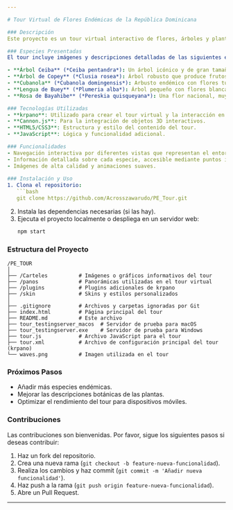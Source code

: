 ```yaml
---

# Tour Virtual de Flores Endémicas de la República Dominicana

### Descripción
Este proyecto es un tour virtual interactivo de flores, árboles y plantas endémicas de la República Dominicana, desarrollado utilizando **krpano**. El objetivo es educar e informar a los usuarios sobre la biodiversidad de la flora del país mediante un recorrido inmersivo y visualmente atractivo.

### Especies Presentadas
El tour incluye imágenes y descripciones detalladas de las siguientes especies:

- **Árbol Ceiba** (*Ceiba pentandra*): Un árbol icónico y de gran tamaño, venerado en muchas culturas del Caribe.
- **Árbol de Copey** (*Clusia rosea*): Árbol robusto que produce frutos interesantes y flores grandes.
- **Cubanola** (*Cubanola domingensis*): Arbusto endémico con flores tubulares, conocidas por su fragancia agradable.
- **Lengua de Buey** (*Plumeria alba*): Árbol pequeño con flores blancas aromáticas, común en la región.
- **Rosa de Bayahibe** (*Pereskia quisqueyana*): Una flor nacional, muy apreciada por su rareza y belleza.

### Tecnologías Utilizadas
- **krpano**: Utilizado para crear el tour virtual y la interacción en 3D.
- **Cannon.js**: Para la integración de objetos 3D interactivos.
- **HTML5/CSS3**: Estructura y estilo del contenido del tour.
- **JavaScript**: Lógica y funcionalidad adicional.

### Funcionalidades
- Navegación interactiva por diferentes vistas que representan el entorno de las plantas.
- Información detallada sobre cada especie, accesible mediante puntos interactivos.
- Imágenes de alta calidad y animaciones suaves.
  
### Instalación y Uso
1. Clona el repositorio:
   ```bash
   git clone https://github.com/Acrosszawarudo/PE_Tour.git
   ```
2. Instala las dependencias necesarias (si las hay).
3. Ejecuta el proyecto localmente o despliega en un servidor web:
   ```bash
   npm start
   ```
   
### Estructura del Proyecto
```
/PE_TOUR
│
├── /Carteles          # Imágenes o gráficos informativos del tour
├── /panos             # Panorámicas utilizadas en el tour virtual
├── /plugins           # Plugins adicionales de krpano
├── /skin              # Skins y estilos personalizados
│
├── .gitignore         # Archivos y carpetas ignoradas por Git
├── index.html         # Página principal del tour
├── README.md          # Este archivo
├── tour_testingserver_macos  # Servidor de prueba para macOS
├── tour_testingserver.exe    # Servidor de prueba para Windows
├── tour.js            # Archivo JavaScript para el tour
├── tour.xml           # Archivo de configuración principal del tour (krpano)
└── waves.png          # Imagen utilizada en el tour
```

### Próximos Pasos
- Añadir más especies endémicas.
- Mejorar las descripciones botánicas de las plantas.
- Optimizar el rendimiento del tour para dispositivos móviles.

### Contribuciones
Las contribuciones son bienvenidas. Por favor, sigue los siguientes pasos si deseas contribuir:

1. Haz un fork del repositorio.
2. Crea una nueva rama (`git checkout -b feature-nueva-funcionalidad`).
3. Realiza los cambios y haz commit (`git commit -m 'Añadir nueva funcionalidad'`).
4. Haz push a la rama (`git push origin feature-nueva-funcionalidad`).
5. Abre un Pull Request.

---
```

